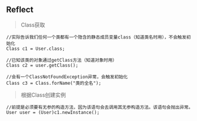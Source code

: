 ## Reflect

> Class获取

    //实际告诉我们任何一个类都有一个隐含的静态成员变量class（知道类名时用），不会触发初始化
    Class c1 = User.class;

    //已知该类的对象通过getClass方法（知道对象时用）
    Class c2 = user.getClass();  
    
    //会有一个ClassNotFoundException异常，会触发初始化
    Class c3 = Class.forName("类的全名");

> 根据Class创建实例

    //前提是必须要有无参的构造方法，因为该语句会去调用其无参构造方法。该语句会抛出异常。
    User user = (User)c1.newInstance();
    
> 